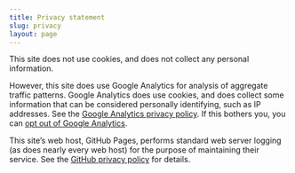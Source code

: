 ```yaml
---
title: Privacy statement
slug: privacy
layout: page
---
```


This site does not use cookies, 
and does not collect any personal information.

However, this site does use Google Analytics for analysis of aggregate traffic patterns. 
Google Analytics does use cookies, 
and does collect some information that can be considered personally identifying, 
such as IP addresses. 
See the [Google Analytics privacy policy](https://support.google.com/analytics/answer/6004245). 
If this bothers you, 
you can [opt out of Google Analytics](https://tools.google.com/dlpage/gaoptout/). 

This site’s web host, GitHub Pages, 
performs standard web server logging (as does nearly every web host) for the purpose of maintaining their service. 
See the [GitHub privacy policy](https://docs.github.com/en/site-policy/privacy-policies/github-privacy-statement) for details. 
